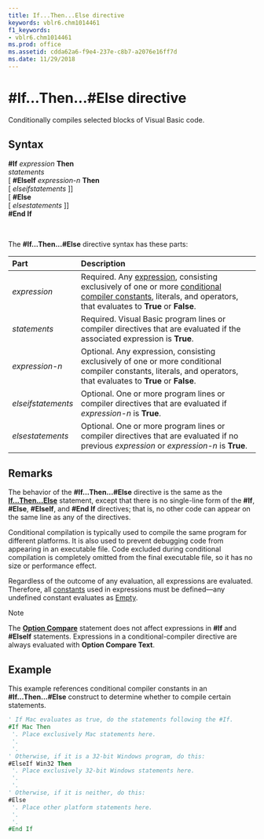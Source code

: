 ```yaml
---
title: If...Then...Else directive
keywords: vblr6.chm1014461
f1_keywords:
- vblr6.chm1014461
ms.prod: office
ms.assetid: cdda62a6-f9e4-237e-c8b7-a2076e16ff7d
ms.date: 11/29/2018
---
```



# #If...Then...#Else directive

Conditionally compiles selected blocks of Visual Basic code.

## Syntax

**#If** _expression_ **Then**  
 _statements_  
[ **#ElseIf** _expression-n_ **Then**  
[ _elseifstatements_ ]]  
[ **#Else**  
[ _elsestatements_ ]]  
 **#End If**

<br/>

The **#If...Then...#Else** directive syntax has these parts:

|Part|Description|
|:-----|:-----|
| _expression_|Required. Any [expression](../../Glossary/vbe-glossary.md#expression), consisting exclusively of one or more [conditional compiler constants](../../Glossary/vbe-glossary.md#conditional-compiler-constant), literals, and operators, that evaluates to **True** or **False**.|
| _statements_|Required. Visual Basic program lines or compiler directives that are evaluated if the associated expression is **True**.|
| _expression-n_|Optional. Any expression, consisting exclusively of one or more conditional compiler constants, literals, and operators, that evaluates to **True** or **False**.|
| _elseifstatements_|Optional. One or more program lines or compiler directives that are evaluated if  _expression-n_ is **True**.|
| _elsestatements_|Optional. One or more program lines or compiler directives that are evaluated if no previous  _expression_ or _expression-n_ is **True**.|

## Remarks

The behavior of the **#If...Then...#Else** directive is the same as the **[If...Then...Else](ifthenelse-statement.md)** statement, except that there is no single-line form of the **#If**, **#Else**, **#ElseIf**, and **#End If** directives; that is, no other code can appear on the same line as any of the directives. 

Conditional compilation is typically used to compile the same program for different platforms. It is also used to prevent debugging code from appearing in an executable file. Code excluded during conditional compilation is completely omitted from the final executable file, so it has no size or performance effect.

Regardless of the outcome of any evaluation, all expressions are evaluated. Therefore, all [constants](../../Glossary/vbe-glossary.md#constant) used in expressions must be defined—any undefined constant evaluates as [Empty](../../Glossary/vbe-glossary.md#empty).

> [!NOTE] 
> The **[Option Compare](option-compare-statement.md)** statement does not affect expressions in **#If** and **#ElseIf** statements. Expressions in a conditional-compiler directive are always evaluated with **Option Compare Text**.


## Example

This example references conditional compiler constants in an **#If...Then...#Else** construct to determine whether to compile certain statements.


```vb
' If Mac evaluates as true, do the statements following the #If. 
#If Mac Then 
 '. Place exclusively Mac statements here. 
 '. 
 '. 
' Otherwise, if it is a 32-bit Windows program, do this: 
#ElseIf Win32 Then 
 '. Place exclusively 32-bit Windows statements here. 
 '. 
 '. 
' Otherwise, if it is neither, do this: 
#Else 
 '. Place other platform statements here. 
 '. 
 '. 
#End If
```


